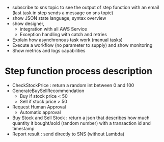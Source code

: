 * subscribe to sns topic to see the output of step function with an email (last task in step sends a message on sns topic)
* show JSON state language, syntax overview
* show designer,
  * integration with all AWS Service
  * Exception handling with catch and retries
* Explain how asynchronous task work (manual tasks)
* Execute a workflow (no parameter to supply) and show monitoring
* Show metrics and logs capabilities

# Step function process description

* CheckStockPrice : return a random int between 0 and 100
* GenerateBuySellRecommendation
  * Buy if stock price < 50
  * Sell if stock price > 50
* Request Human Approval
  * Automatic approval
* Buy Stock and Sell Stock : return a json that describes how much quantity it bought/sold (random number) with a transaction id and timestamp
* Report result : send directly to SNS (without Lambda)